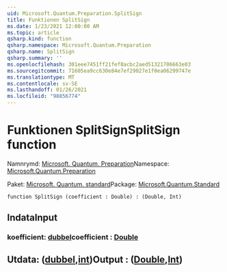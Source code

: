 ```yaml
---
uid: Microsoft.Quantum.Preparation.SplitSign
title: Funktionen SplitSign
ms.date: 1/23/2021 12:00:00 AM
ms.topic: article
qsharp.kind: function
qsharp.namespace: Microsoft.Quantum.Preparation
qsharp.name: SplitSign
qsharp.summary: ''
ms.openlocfilehash: 301eee7451ff21fef8acbc2aed51321706663e03
ms.sourcegitcommit: 71605ea9cc630e84e7ef29027e1f0ea06299747e
ms.translationtype: MT
ms.contentlocale: sv-SE
ms.lasthandoff: 01/26/2021
ms.locfileid: "98856774"
---
```

# <a name="splitsign-function"></a><span data-ttu-id="30b9f-102">Funktionen SplitSign</span><span class="sxs-lookup"><span data-stu-id="30b9f-102">SplitSign function</span></span>

<span data-ttu-id="30b9f-103">Namnrymd: [Microsoft. Quantum. Preparation](xref:Microsoft.Quantum.Preparation)</span><span class="sxs-lookup"><span data-stu-id="30b9f-103">Namespace: [Microsoft.Quantum.Preparation](xref:Microsoft.Quantum.Preparation)</span></span>

<span data-ttu-id="30b9f-104">Paket: [Microsoft. Quantum. standard](https://nuget.org/packages/Microsoft.Quantum.Standard)</span><span class="sxs-lookup"><span data-stu-id="30b9f-104">Package: [Microsoft.Quantum.Standard](https://nuget.org/packages/Microsoft.Quantum.Standard)</span></span>




```qsharp
function SplitSign (coefficient : Double) : (Double, Int)
```


## <a name="input"></a><span data-ttu-id="30b9f-105">Indata</span><span class="sxs-lookup"><span data-stu-id="30b9f-105">Input</span></span>

### <a name="coefficient--double"></a><span data-ttu-id="30b9f-106">koefficient: [dubbel](xref:microsoft.quantum.lang-ref.double)</span><span class="sxs-lookup"><span data-stu-id="30b9f-106">coefficient : [Double](xref:microsoft.quantum.lang-ref.double)</span></span>





## <a name="output--doubleint"></a><span data-ttu-id="30b9f-107">Utdata: ([dubbel](xref:microsoft.quantum.lang-ref.double),[int](xref:microsoft.quantum.lang-ref.int))</span><span class="sxs-lookup"><span data-stu-id="30b9f-107">Output : ([Double](xref:microsoft.quantum.lang-ref.double),[Int](xref:microsoft.quantum.lang-ref.int))</span></span>

